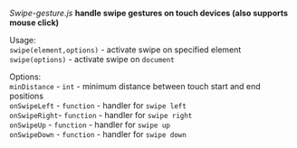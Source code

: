 *Swipe-gesture.js***handle swipe gestures on touch devices (also supports mouse click)**Usage: <br>`swipe(element,options)`  - activate swipe on specified element <br>`swipe(options)` - activate swipe on `document` <br>Options:  <br>`minDistance` - `int` - minimum distance between touch start and end positions <br>`onSwipeLeft` - `function` - handler for `swipe left` <br>`onSwipeRight`- `function` - handler for `swipe right` <br>`onSwipeUp` - `function` - handler for `swipe up` <br>`onSwipeDown` - `function` - handler for `swipe down`
